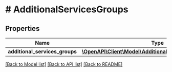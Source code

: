 # # AdditionalServicesGroups

## Properties

Name | Type | Description | Notes
------------ | ------------- | ------------- | -------------
**additional_services_groups** | [**\OpenAPI\Client\Model\AdditionalServicesGroupResponse[]**](AdditionalServicesGroupResponse.md) |  | [optional]

[[Back to Model list]](../../README.md#models) [[Back to API list]](../../README.md#endpoints) [[Back to README]](../../README.md)
